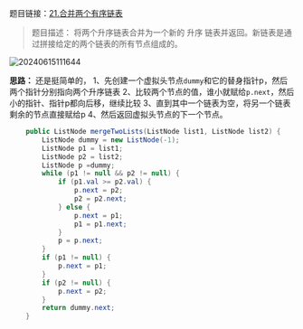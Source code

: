 > 


题目链接：[21.合并两个有序链表](https://leetcode.cn/problems/merge-two-sorted-lists/)

> 题目描述：
> 将两个升序链表合并为一个新的 升序 链表并返回。新链表是通过拼接给定的两个链表的所有节点组成的。
> 
![20240615111644](https://hidisanbucket.oss-cn-beijing.aliyuncs.com/20240615111644.png)

**思路：**
还是挺简单的，
1、先创建一个虚拟头节点`dummy`和它的替身指针p，然后两个指针分别指向两个升序链表
2、比较两个节点的值，谁小就赋给`p.next`，然后小的指针、指针p都向后移，继续比较
3、直到其中一个链表为空，将另一个链表剩余的节点直接赋给p
4、然后返回虚拟头节点的下一个节点。


```java
    public ListNode mergeTwoLists(ListNode list1, ListNode list2) {
        ListNode dummy = new ListNode(-1);
        ListNode p1 = list1;
        ListNode p2 = list2;
        ListNode p =dummy;
        while (p1 != null && p2 != null) {
            if (p1.val >= p2.val) {
                p.next = p2;
                p2 = p2.next;
            } else {
                p.next = p1;
                p1 = p1.next;
            }
            p = p.next;
        }
        if (p1 != null) {
            p.next = p1;
        }
        if (p2 != null) {
            p.next = p2;
        }
        return dummy.next;
    }
```